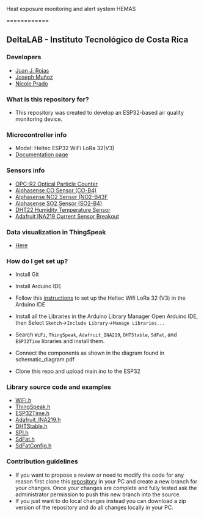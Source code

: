 Heat exposure monitoring and alert system HEMAS

============
## DeltaLAB - Instituto Tecnológico de Costa Rica

### Developers

* [Juan J. Rojas](mailto:juan.rojas@itcr.ac.cr) 
* [Joseph Muñoz](mailto:munozcascante.j@estudiantec.cr)
* [Nicole Prado](mailto:nicoleprado@estudiantec.cr)

### What is this repository for? ###

* This repository was created to develop an ESP32-based air quality monitoring device.

### Microcontroller info

* Model: Heltec ESP32 WiFi LoRa 32(V3)
* [Documentation page](https://heltec.org/project/wifi-lora-32-v3/)

### Sensors info

* [OPC-R2 Optical Particle Counter](https://drive.google.com/file/d/1VDuOj8a8o7cUKEGa6ehXuCjHjkZSZghj/view?usp=drivesdk)
* [Alphasense CO Sensor (CO-B4)](https://drive.google.com/file/d/1JNV_i5KHD0BKV2ffySytdRTA-Bh3-L8U/view?usp=drive_link)
* [Alphasense NO2 Sensor (NO2-B43F](https://drive.google.com/file/d/1ekLD1FF8v9zRlR9MNiv1X1ECm4lZbT9F/view?usp=drive_link)
* [Alphasense SO2 Sensor (SO2-B4)](https://drive.google.com/file/d/1T6IZ1pmTH6bRZZzv0rK4N2md5-tMnQ_p/view?usp=drive_link)
* [DHT22 Humidity Temperature Sensor](https://drive.google.com/file/d/1V-DVVbrcwCpVjzvk9U7t66gLOcytCYI-/view?usp=drive_link)
* [Adafruit INA219 Current Sensor Breakout](https://cdn-shop.adafruit.com/datasheets/ina219.pdf)

### Data visualization in ThingSpeak

* [Here](https://thingspeak.com/channels/2363549)

### How do I get set up? ###

* Install Git
* Install Arduino IDE
* Follow this [instructions](https://docs.espressif.com/projects/arduino-esp32/en/latest/installing.html) to set up the Heltec Wifi LoRa 32 (V3) in the Arduino IDE
* Install all the Libraries in the Arduino Library Manager
Open Arduino IDE, then Select `Sketch`->`Include Library`->`Manage Libraries...`
* Search `WiFi`, `ThingSpeak`, `Adafruit_INA219`, `DHTStable`, `SdFat`, and `ESP32Time` libraries and install them.
  
* Connect the components as shown in the diagram found in schematic_diagram.pdf
* Clone this repo and upload main.ino to the ESP32

### Library source code and examples
* [WiFi.h](https://github.com/espressif/arduino-esp32/blob/master/libraries/WiFi)
* [ThingSpeak.h](https://github.com/mathworks/thingspeak-arduino/tree/master)
* [ESP32Time.h](https://github.com/fbiego/ESP32Time)
* [Adafruit_INA219.h](https://github.com/adafruit/Adafruit_INA219/tree/master)
* [DHTStable.h](https://github.com/RobTillaart/DHTstable)
* [SPI.h](https://github.com/PaulStoffregen/SPI)
* [SdFat.h](https://github.com/greiman/SdFat)
* [SdFatConfig.h](https://github.com/greiman/SdFat)

### Contribution guidelines ###

* If you want to propose a review or need to modify the code for any reason first clone this [repository](https://github.com/DeltaLabo/aams) in your PC and create a new branch for your changes. Once your changes are complete and fully tested ask the administrator permission to push this new branch into the source.
* If you just want to do local changes instead you can download a zip version of the repository and do all changes locally in your PC. 
